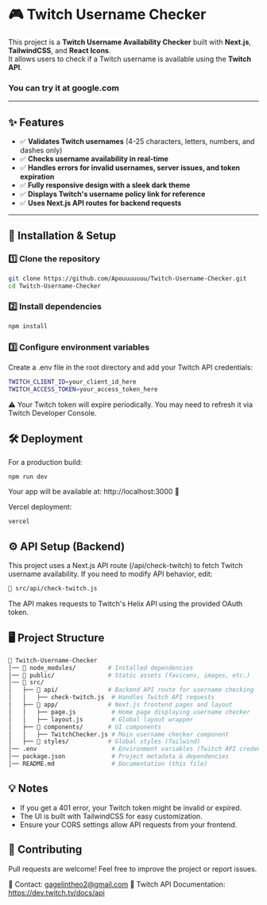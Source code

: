 # 🎮 Twitch Username Checker

This project is a **Twitch Username Availability Checker** built with **Next.js**, **TailwindCSS**, and **React Icons**.  
It allows users to check if a Twitch username is available using the **Twitch API**.

### You can try it at google.com
---

## ✨ Features

- ✅ **Validates Twitch usernames** (4-25 characters, letters, numbers, and dashes only)
- ✅ **Checks username availability in real-time**
- ✅ **Handles errors for invalid usernames, server issues, and token expiration**
- ✅ **Fully responsive design with a sleek dark theme**
- ✅ **Displays Twitch's username policy link for reference**
- ✅ **Uses Next.js API routes for backend requests**

---

## 🚀 Installation & Setup

### 1️⃣ Clone the repository
```bash
git clone https://github.com/Apouuuuuuu/Twitch-Username-Checker.git
cd Twitch-Username-Checker
```

### 2️⃣ Install dependencies
```bash
npm install
```

### 3️⃣ Configure environment variables

Create a .env file in the root directory and add your Twitch API credentials:
```bash
TWITCH_CLIENT_ID=your_client_id_here
TWITCH_ACCESS_TOKEN=your_access_token_here
```

⚠️ Your Twitch token will expire periodically. You may need to refresh it via Twitch Developer Console.




## 🛠️ Deployment

For a production build:
```bash
npm run dev
```
Your app will be available at: http://localhost:3000 🎉


Vercel deployment:
```bash
vercel
``` 


## ⚙️ API Setup (Backend)

This project uses a Next.js API route (/api/check-twitch) to fetch Twitch username availability.
If you need to modify API behavior, edit:


```bash
📂 src/api/check-twitch.js
```
The API makes requests to Twitch's Helix API using the provided OAuth token.

## 🖥️ Project Structure

```bash
📂 Twitch-Username-Checker
│── 📂 node_modules/         # Installed dependencies
│── 📂 public/               # Static assets (favicons, images, etc.)
│── 📂 src/
│   ├── 📂 api/              # Backend API route for username checking
│   │   ├── check-twitch.js  # Handles Twitch API requests
│   ├── 📂 app/              # Next.js frontend pages and layout
│   │   ├── page.js          # Home page displaying username checker
│   │   ├── layout.js        # Global layout wrapper
│   ├── 📂 components/       # UI components
│   │   ├── TwitchChecker.js # Main username checker component
│   ├── 📂 styles/           # Global styles (Tailwind)
│── .env                     # Environment variables (Twitch API credentials)
│── package.json             # Project metadata & dependencies
│── README.md                # Documentation (this file)
```

## 💡 Notes

- If you get a 401 error, your Twitch token might be invalid or expired.
- The UI is built with TailwindCSS for easy customization.
- Ensure your CORS settings allow API requests from your frontend.

## 🤝 Contributing
Pull requests are welcome! Feel free to improve the project or report issues.

📩 Contact: gagelintheo2@gmail.com
🔗 Twitch API Documentation: https://dev.twitch.tv/docs/api
